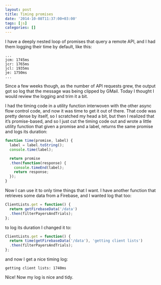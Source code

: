 ```yaml
---
layout: post
title: Timing promises
date: '2014-10-08T11:37:00+03:00'
tags: [js]
categories: []
---
```

I have a deeply nested loop of promises that query a remote API, and I
had them logging their time by default, like this:

```
...
jcm: 1745ms
jcr: 1765ms
jcl: 1935ms
je: 1750ms
...
```

Since a few weeks though, as the number of API requests grew, the output got so log that the message was being clipped by GMail. Today I thought I would review the logging and trim it a bit.

I had the timing code in a utility function interwoven with the other async flow control code, and now it was time to get it out of there. That code was pretty dense by itself, so I scratched my head a bit, but then I realized that it’s promise-based, and so I just cut the timing code out and wrote a little utility function that given a promise and a label, returns the same promise and logs its duration:

```js
function time(promise, label) {
  label = label.toString();
  console.time(label);

  return promise
  .then(function(response) {
    console.timeEnd(label);
    return response;
  });
}
```

Now I can use it to only time things that I want. I have another function that retrieves some data from a Firebase, and I wanted log that too:

```js
ClientLists.get = function() {
  return getFirebaseData('/data')
  .then(filterPayersAndTrials);
};
```

to log its duration I changed it to:

```js
ClientLists.get = function() {
  return time(getFirebaseData('/data'), 'getting client lists')
  .then(filterPayersAndTrials);
};
```

and now I get a nice timing log:

```
getting client lists: 1740ms
```

Nice! Now my log is nice and tidy.
